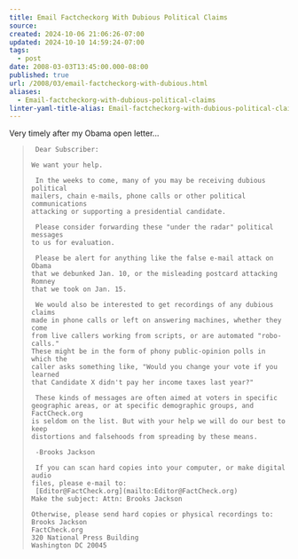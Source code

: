 ```yaml
---
title: Email Factcheckorg With Dubious Political Claims
source: 
created: 2024-10-06 21:06:26-07:00
updated: 2024-10-10 14:59:24-07:00
tags:
  - post
date: 2008-03-03T13:45:00.000-08:00
published: true
url: /2008/03/email-factcheckorg-with-dubious.html
aliases:
  - Email-factcheckorg-with-dubious-political-claims
linter-yaml-title-alias: Email-factcheckorg-with-dubious-political-claims
---
```



Very timely after my Obama open letter...  

>   
> ```
>  Dear Subscriber:
> 
> We want your help.
> 
>  In the weeks to come, many of you may be receiving dubious political
> mailers, chain e-mails, phone calls or other political communications
> attacking or supporting a presidential candidate.
> 
>  Please consider forwarding these "under the radar" political messages
> to us for evaluation.
> 
>  Please be alert for anything like the false e-mail attack on Obama
> that we debunked Jan. 10, or the misleading postcard attacking Romney
> that we took on Jan. 15.
> 
>  We would also be interested to get recordings of any dubious claims
> made in phone calls or left on answering machines, whether they come
> from live callers working from scripts, or are automated "robo-calls."
> These might be in the form of phony public-opinion polls in which the
> caller asks something like, "Would you change your vote if you learned
> that Candidate X didn't pay her income taxes last year?"
> 
>  These kinds of messages are often aimed at voters in specific
> geographic areas, or at specific demographic groups, and FactCheck.org
> is seldom on the list. But with your help we will do our best to keep
> distortions and falsehoods from spreading by these means.
> 
>  -Brooks Jackson
> 
>  If you can scan hard copies into your computer, or make digital audio
> files, please e-mail to:
>  [Editor@FactCheck.org](mailto:Editor@FactCheck.org)
> Make the subject: Attn: Brooks Jackson
> 
> Otherwise, please send hard copies or physical recordings to:
> Brooks Jackson
> FactCheck.org
> 320 National Press Building
> Washington DC 20045
> ```